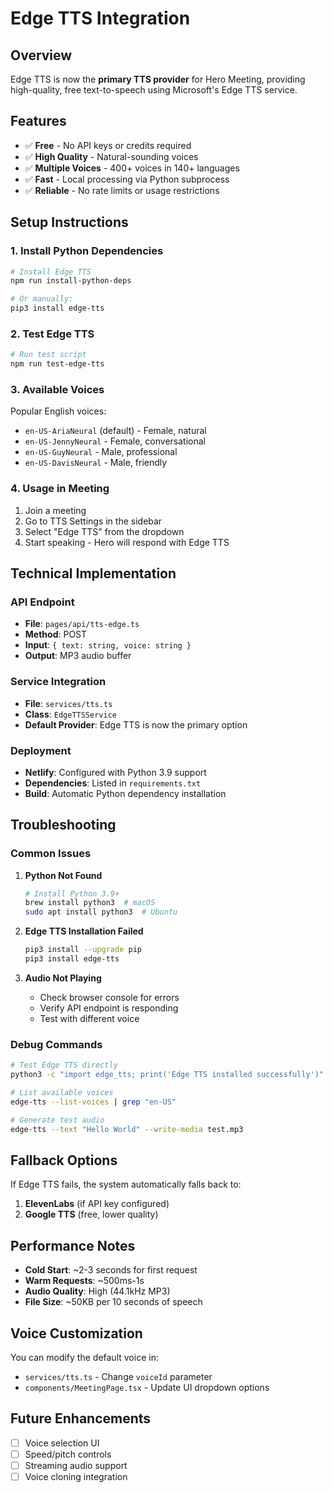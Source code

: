 # Edge TTS Integration

## Overview
Edge TTS is now the **primary TTS provider** for Hero Meeting, providing high-quality, free text-to-speech using Microsoft's Edge TTS service.

## Features
- ✅ **Free** - No API keys or credits required
- ✅ **High Quality** - Natural-sounding voices
- ✅ **Multiple Voices** - 400+ voices in 140+ languages
- ✅ **Fast** - Local processing via Python subprocess
- ✅ **Reliable** - No rate limits or usage restrictions

## Setup Instructions

### 1. Install Python Dependencies
```bash
# Install Edge TTS
npm run install-python-deps

# Or manually:
pip3 install edge-tts
```

### 2. Test Edge TTS
```bash
# Run test script
npm run test-edge-tts
```

### 3. Available Voices
Popular English voices:
- `en-US-AriaNeural` (default) - Female, natural
- `en-US-JennyNeural` - Female, conversational
- `en-US-GuyNeural` - Male, professional
- `en-US-DavisNeural` - Male, friendly

### 4. Usage in Meeting
1. Join a meeting
2. Go to TTS Settings in the sidebar
3. Select "Edge TTS" from the dropdown
4. Start speaking - Hero will respond with Edge TTS

## Technical Implementation

### API Endpoint
- **File**: `pages/api/tts-edge.ts`
- **Method**: POST
- **Input**: `{ text: string, voice: string }`
- **Output**: MP3 audio buffer

### Service Integration
- **File**: `services/tts.ts`
- **Class**: `EdgeTTSService`
- **Default Provider**: Edge TTS is now the primary option

### Deployment
- **Netlify**: Configured with Python 3.9 support
- **Dependencies**: Listed in `requirements.txt`
- **Build**: Automatic Python dependency installation

## Troubleshooting

### Common Issues

1. **Python Not Found**
   ```bash
   # Install Python 3.9+
   brew install python3  # macOS
   sudo apt install python3  # Ubuntu
   ```

2. **Edge TTS Installation Failed**
   ```bash
   pip3 install --upgrade pip
   pip3 install edge-tts
   ```

3. **Audio Not Playing**
   - Check browser console for errors
   - Verify API endpoint is responding
   - Test with different voice

### Debug Commands
```bash
# Test Edge TTS directly
python3 -c "import edge_tts; print('Edge TTS installed successfully')"

# List available voices
edge-tts --list-voices | grep "en-US"

# Generate test audio
edge-tts --text "Hello World" --write-media test.mp3
```

## Fallback Options
If Edge TTS fails, the system automatically falls back to:
1. **ElevenLabs** (if API key configured)
2. **Google TTS** (free, lower quality)

## Performance Notes
- **Cold Start**: ~2-3 seconds for first request
- **Warm Requests**: ~500ms-1s
- **Audio Quality**: High (44.1kHz MP3)
- **File Size**: ~50KB per 10 seconds of speech

## Voice Customization
You can modify the default voice in:
- `services/tts.ts` - Change `voiceId` parameter
- `components/MeetingPage.tsx` - Update UI dropdown options

## Future Enhancements
- [ ] Voice selection UI
- [ ] Speed/pitch controls
- [ ] Streaming audio support
- [ ] Voice cloning integration
